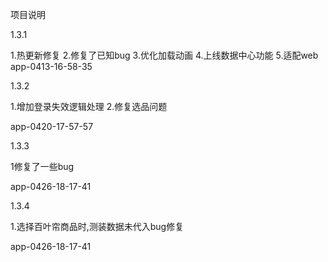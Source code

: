 <!--
 * @Description: //TODO
 * @Author: iamsmiling
 * @Date: 2021-04-20 17:50:55
 * @LastEditTime: 2021-04-28 15:22:28
-->
项目说明


1.3.1

1.热更新修复
2.修复了已知bug
3.优化加载动画
4.上线数据中心功能
5.适配web
app-0413-16-58-35


1.3.2

1.增加登录失效逻辑处理
2.修复选品问题

app-0420-17-57-57



1.3.3

1修复了一些bug

app-0426-18-17-41


1.3.4

1.选择百叶帘商品时,测装数据未代入bug修复

app-0426-18-17-41
